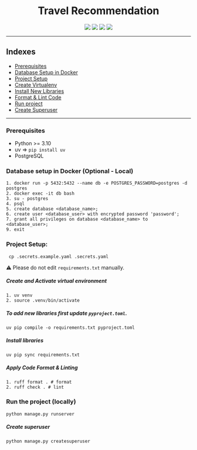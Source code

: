 <div align="center">
    <h1>Travel Recommendation</h1>
</div>


<div align="center">
    <img src="https://img.shields.io/badge/Python-3.10-green" />
    <img src="https://img.shields.io/badge/Django-%3E%3D5.0.4%2C%3C5.1.0-blue">
    <img src="https://img.shields.io/badge/djangorestframework-%3E%3D3.15.1%2C%3C3.16.0-red">
    <img src="https://img.shields.io/endpoint?url=https://raw.githubusercontent.com/astral-sh/uv/main/assets/badge/v0.json"/>
</div>



---


## Indexes
- [Prerequisites](#prerequisites)
- [Database Setup in Docker](#database-setup-in-docker-optional---local)
- [Project Setup](#project-setup)
- [Create Virtualenv](#create-and-activate-virtual-environment)
- [Install New Libraries](#install-libraries)
- [Format & Lint Code](#apply-code-format--linting)
- [Run project](#run-the-project)
- [Create Superuser](#create-superuser)



---


### Prerequisites
- Python >= 3.10
- uv => `pip install uv`
- PostgreSQL


### Database setup in Docker (Optional - Local)
```shell
1. docker run -p 5432:5432 --name db -e POSTGRES_PASSWORD=postgres -d postgres
2. docker exec -it db bash
3. su - postgres
4. psql
5. create database <database_name>;
6. create user <database_user> with encrypted password 'password';
7. grant all privileges on database <database_name> to <database_user>;
9. exit 
```


### Project Setup:
```shell
 cp .secrets.example.yaml .secrets.yaml
```
:warning: Please do not edit `requirements.txt` manually.


##### Create and Activate virtual environment
```shell
1. uv venv
2. source .venv/bin/activate
```


##### To add new libraries first update `pyproject.toml`.
```shell
uv pip compile -o requirements.txt pyproject.toml
```


##### Install libraries 
```shell
uv pip sync requirements.txt
```
##### Apply Code Format & Linting
```shell
1. ruff format . # format
2. ruff check . # lint
```
### Run the project (locally)
```shell
python manage.py runserver
```

##### Create superuser
```shell
python manage.py createsuperuser
```

